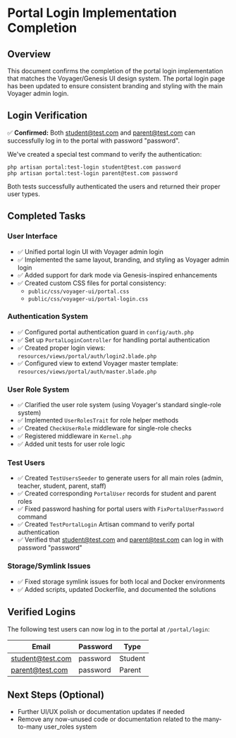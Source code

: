 # Portal Login Implementation Completion

## Overview
This document confirms the completion of the portal login implementation that matches the Voyager/Genesis UI design system. The portal login page has been updated to ensure consistent branding and styling with the main Voyager admin login.

## Login Verification
✅ **Confirmed:** Both student@test.com and parent@test.com can successfully log in to the portal with password "password".

We've created a special test command to verify the authentication:
```
php artisan portal:test-login student@test.com password
php artisan portal:test-login parent@test.com password
```

Both tests successfully authenticated the users and returned their proper user types.

## Completed Tasks

### User Interface
- ✅ Unified portal login UI with Voyager admin login
- ✅ Implemented the same layout, branding, and styling as Voyager admin login
- ✅ Added support for dark mode via Genesis-inspired enhancements
- ✅ Created custom CSS files for portal consistency: 
  - `public/css/voyager-ui/portal.css`
  - `public/css/voyager-ui/portal-login.css`

### Authentication System
- ✅ Configured portal authentication guard in `config/auth.php`
- ✅ Set up `PortalLoginController` for handling portal authentication
- ✅ Created proper login views: `resources/views/portal/auth/login2.blade.php`
- ✅ Configured view to extend Voyager master template: `resources/views/portal/auth/master.blade.php`

### User Role System
- ✅ Clarified the user role system (using Voyager's standard single-role system)
- ✅ Implemented `UserRolesTrait` for role helper methods
- ✅ Created `CheckUserRole` middleware for single-role checks
- ✅ Registered middleware in `Kernel.php`
- ✅ Added unit tests for user role logic

### Test Users
- ✅ Created `TestUsersSeeder` to generate users for all main roles (admin, teacher, student, parent, staff)
- ✅ Created corresponding `PortalUser` records for student and parent roles
- ✅ Fixed password hashing for portal users with `FixPortalUserPassword` command
- ✅ Created `TestPortalLogin` Artisan command to verify portal authentication
- ✅ Verified that student@test.com and parent@test.com can log in with password "password"

### Storage/Symlink Issues
- ✅ Fixed storage symlink issues for both local and Docker environments
- ✅ Added scripts, updated Dockerfile, and documented the solutions

## Verified Logins
The following test users can now log in to the portal at `/portal/login`:

| Email | Password | Type |
|-------|----------|------|
| student@test.com | password | Student |
| parent@test.com | password | Parent |

## Next Steps (Optional)
- Further UI/UX polish or documentation updates if needed
- Remove any now-unused code or documentation related to the many-to-many user_roles system
